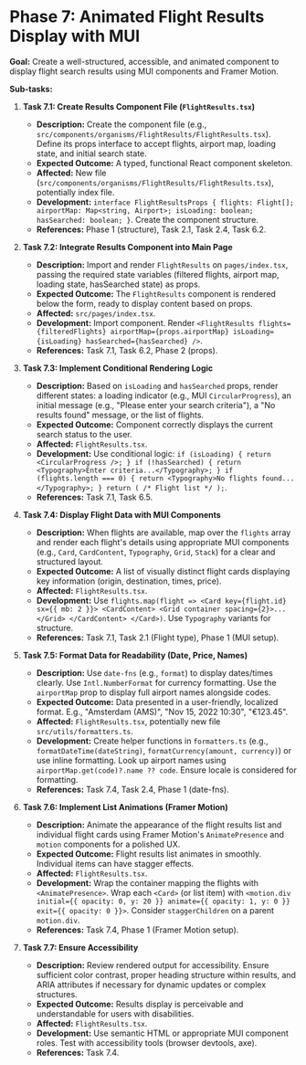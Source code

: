 # Phase 7: Animated Flight Results Display with MUI

**Goal:** Create a well-structured, accessible, and animated component to display flight search results using MUI components and Framer Motion.

**Sub-tasks:**

1.  **Task 7.1: Create Results Component File (`FlightResults.tsx`)**

    - **Description:** Create the component file (e.g., `src/components/organisms/FlightResults/FlightResults.tsx`). Define its props interface to accept flights, airport map, loading state, and initial search state.
    - **Expected Outcome:** A typed, functional React component skeleton.
    - **Affected:** New file (`src/components/organisms/FlightResults/FlightResults.tsx`), potentially index file.
    - **Development:** `interface FlightResultsProps { flights: Flight[]; airportMap: Map<string, Airport>; isLoading: boolean; hasSearched: boolean; }`. Create the component structure.
    - **References:** Phase 1 (structure), Task 2.1, Task 2.4, Task 6.2.

2.  **Task 7.2: Integrate Results Component into Main Page**

    - **Description:** Import and render `FlightResults` on `pages/index.tsx`, passing the required state variables (filtered flights, airport map, loading state, hasSearched state) as props.
    - **Expected Outcome:** The `FlightResults` component is rendered below the form, ready to display content based on props.
    - **Affected:** `src/pages/index.tsx`.
    - **Development:** Import component. Render `<FlightResults flights={filteredFlights} airportMap={props.airportMap} isLoading={isLoading} hasSearched={hasSearched} />`.
    - **References:** Task 7.1, Task 6.2, Phase 2 (props).

3.  **Task 7.3: Implement Conditional Rendering Logic**

    - **Description:** Based on `isLoading` and `hasSearched` props, render different states: a loading indicator (e.g., MUI `CircularProgress`), an initial message (e.g., "Please enter your search criteria"), a "No results found" message, or the list of flights.
    - **Expected Outcome:** Component correctly displays the current search status to the user.
    - **Affected:** `FlightResults.tsx`.
    - **Development:** Use conditional logic: `if (isLoading) { return <CircularProgress />; } if (!hasSearched) { return <Typography>Enter criteria...</Typography>; } if (flights.length === 0) { return <Typography>No flights found...</Typography>; } return ( /* Flight list */ );`.
    - **References:** Task 7.1, Task 6.5.

4.  **Task 7.4: Display Flight Data with MUI Components**

    - **Description:** When flights are available, map over the `flights` array and render each flight's details using appropriate MUI components (e.g., `Card`, `CardContent`, `Typography`, `Grid`, `Stack`) for a clear and structured layout.
    - **Expected Outcome:** A list of visually distinct flight cards displaying key information (origin, destination, times, price).
    - **Affected:** `FlightResults.tsx`.
    - **Development:** Use `flights.map(flight => <Card key={flight.id} sx={{ mb: 2 }}> <CardContent> <Grid container spacing={2}>...</Grid> </CardContent> </Card>)`. Use `Typography` variants for structure.
    - **References:** Task 7.1, Task 2.1 (Flight type), Phase 1 (MUI setup).

5.  **Task 7.5: Format Data for Readability (Date, Price, Names)**

    - **Description:** Use `date-fns` (e.g., `format`) to display dates/times clearly. Use `Intl.NumberFormat` for currency formatting. Use the `airportMap` prop to display full airport names alongside codes.
    - **Expected Outcome:** Data presented in a user-friendly, localized format. E.g., "Amsterdam (AMS)", "Nov 15, 2022 10:30", "€123.45".
    - **Affected:** `FlightResults.tsx`, potentially new file `src/utils/formatters.ts`.
    - **Development:** Create helper functions in `formatters.ts` (e.g., `formatDateTime(dateString)`, `formatCurrency(amount, currency)`) or use inline formatting. Look up airport names using `airportMap.get(code)?.name ?? code`. Ensure locale is considered for formatting.
    - **References:** Task 7.4, Task 2.4, Phase 1 (date-fns).

6.  **Task 7.6: Implement List Animations (Framer Motion)**

    - **Description:** Animate the appearance of the flight results list and individual flight cards using Framer Motion's `AnimatePresence` and `motion` components for a polished UX.
    - **Expected Outcome:** Flight results list animates in smoothly. Individual items can have stagger effects.
    - **Affected:** `FlightResults.tsx`.
    - **Development:** Wrap the container mapping the flights with `<AnimatePresence>`. Wrap each `<Card>` (or list item) with `<motion.div initial={{ opacity: 0, y: 20 }} animate={{ opacity: 1, y: 0 }} exit={{ opacity: 0 }}>`. Consider `staggerChildren` on a parent `motion.div`.
    - **References:** Task 7.4, Phase 1 (Framer Motion setup).

7.  **Task 7.7: Ensure Accessibility**
    - **Description:** Review rendered output for accessibility. Ensure sufficient color contrast, proper heading structure within results, and ARIA attributes if necessary for dynamic updates or complex structures.
    - **Expected Outcome:** Results display is perceivable and understandable for users with disabilities.
    - **Affected:** `FlightResults.tsx`.
    - **Development:** Use semantic HTML or appropriate MUI component roles. Test with accessibility tools (browser devtools, axe).
    - **References:** Task 7.4.
